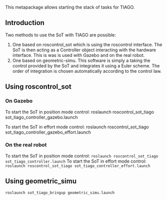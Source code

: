 This metapackage allows starting the stack of tasks for TIAGO.

## Introduction

Two methods to use the SoT with TIAGO are possible:

 1.  One based on roscontrol_sot which is using the roscontrol interface. The SoT is then acting as a Controller object interacting with the hardware interface. This is was is used with Gazebo and on the real robot.
 2. One based on geometric-simu. This software is simply a taking the control provided by the SoT and integrates it using a Euler scheme. The order of integration is chosen automatically according to the control law.

## Using roscontrol_sot 

### On Gazebo
 
To start the SoT in position mode control:
    roslaunch roscontrol_sot_tiago sot_tiago_controller_gazebo.launch
    
To start the SoT in effort mode control:
	roslaunch roscontrol_sot_tiago sot_tiago_controller_gazebo_effort.launch

### On the real robot

To start the SoT in position mode control:
``
roslaunch roscontrol_sot_tiago sot_tiago_controller.launch
`` 
To start the SoT in effort mode control:
``
roslaunch roscontrol_sot_tiago sot_tiago_controller_effort.launch
``

## Using geometric_simu

``
roslaunch sot_tiago_bringup geometric_simu.launch
``



